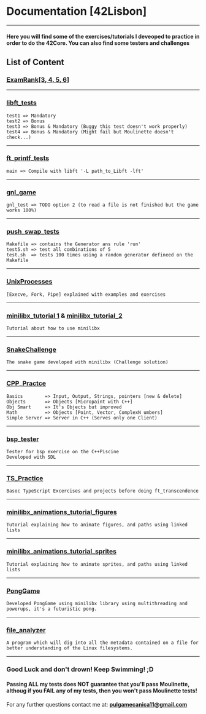 # Documentation [42Lisbon]

---

#### Here you will find some of the exercises/tutorials I deveoped to practice in order to do the 42Core. You can also find some testers and challenges


## List of Content


### [ExamRank\[3, 4, 5, 6\]](.)
***
### [libft_tests](https://github.com/pulgamecanica/42Course/tree/main/42Documentation/libft_tests)
    test1 => Mandatory
    test2 => Bonus
    test3 => Bonus & Mandatory (Buggy this test doesn't work properly)
    test4 => Bonus & Mandatory (Might fail but Moulinette doesn't check...)
***
### [ft_printf_tests](https://github.com/pulgamecanica/42Course/tree/main/42Documentation/ft_printf_tests)
    main => Compile with libft '-L path_to_Libft -lft'
***
### [gnl_game](https://github.com/pulgamecanica/42Course/tree/main/42Documentation/gnl_game)
    gnl_test => TODO option 2 (to read a file is not finished but the game works 100%)
***
### [push_swap_tests](https://github.com/pulgamecanica/42Course/tree/main/42Documentation/push_swap_tests)
    Makefile => contains the Generator ans rule 'run'
    test5.sh => test all combinations of 5
    test.sh  => tests 100 times using a random generator defineed on the Makefile
***
### [UnixProcesses](https://github.com/pulgamecanica/42Course/tree/main/42Documentation/UnixProcesses)
    [Execve, Fork, Pipe] explained with examples and exercises
***
### [minilibx_tutorial 1](https://github.com/pulgamecanica/42Course/tree/main/42Documentation/tutorial_minilibx) & [minilibx_tutorial_2](https://github.com/pulgamecanica/42Course/tree/main/42Documentation/tutorial_minilibx_part2)
    Tutorial about how to use minilibx
***
### [SnakeChallenge](https://github.com/pulgamecanica/42Course/tree/main/42Documentation/SnakeChallenge)
    The snake game developed with minilibx (Challenge solution)
***
### [CPP_Practce](https://github.com/pulgamecanica/42Course/tree/main/42Documentation/CPP_practice)
    Basics        => Input, Output, Strings, pointers [new & delete]
    Objects       => Objects [Micropaint with C++]
    Obj Smart     => It's Objects but improved
    Math          => Objects [Point, Vector, ComplexN umbers]
    Simple Server => Server in C++ (Serves only one Client)
***
### [bsp_tester](https://github.com/pulgamecanica/42Course/tree/main/42Documentation/bsp_tester)
    Tester for bsp exercise on the C++Piscine
    Developed with SDL
***
### [TS_Practice](https://github.com/pulgamecanica/42Course/tree/main/42Documentation/TS_practice)
    Basoc TypeScript Excercises and projects before doing ft_transcendence
***
### [minilibx_animations_tutorial_figures](https://github.com/pulgamecanica/42Course/tree/main/42Documentation/tutorial_minilibx_animations_figures)
    Tutorial explaining how to animate figures, and paths using linked lists
***
### [minilibx_animations_tutorial_sprites](https://github.com/pulgamecanica/42Course/tree/main/42Documentation/tutorial_minilibx_animations_sprites)
    Tutorial explaining how to animate sprites, and paths using linked lists 
***
### [PongGame](https://github.com/pulgamecanica/42Course/tree/main/42Documentation/PongGame)
    Developed PongGame using minilibx library using multithreading and powerups, it's a futuristic pong.
***
### [file_analyzer](https://github.com/pulgamecanica/42Course/tree/main/42Documentation/file_analyzer)
    A program which will dig into all the metadata contained on a file for better understanding of the Linux filesystems.
***
### Good Luck and don't drown! Keep Swimming! ;D

#### Passing ALL my tests does **NOT** guarantee that you'll pass Moulinette, althoug if you FAIL any of my tests, then you won't pass Moulinette tests!

For any further questions contact me at: **pulgamecanica11@gmail.com**
